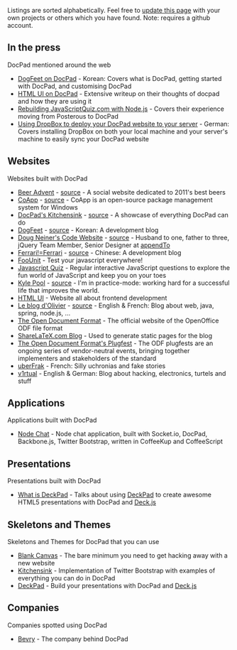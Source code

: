 Listings are sorted alphabetically. Feel free to [update this page](https://github.com/bevry/docpad/wiki/Showcase/_edit) with your own projects or others which you have found. Note: requires a github account.


## In the press

DocPad mentioned around the web

- [DogFeet on DocPad](http://dogfeet.github.com/articles/2011/docpad.html) - Korean: Covers what is DocPad, getting started with DocPad, and customising DocPad
- [HTML UI on DocPad](http://htmlui.com/blog/2011-08-01-site-templates-with-static-html-nodejs.html) - Extensive writeup on their thoughts of docpad and how they are using it
- [Rebuilding JavaScriptQuiz.com with Node.js](http://www.aaron-powell.com/javascript/rebuilding-javascript-quiz-in-nodejs) - Covers their experience moving from Posterous to DocPad
- [Using DropBox to deploy your DocPad website to your server](http://maxhaesslein.de/blog/1329055694) - German: Covers installing DropBox on both your local machine and your server's machine to easily sync your DocPad website


## Websites

Websites built with DocPad

- [Beer Advent](http://beeradvent.com) - [source](https://github.com/mattmcmanus/beeradvent.docpad) - A social website dedicated to 2011's best beers
- [CoApp](http://coapp.org/) - [source](https://github.com/coapp/coapp.org) - CoApp is an open-source package management system for Windows
- [DocPad's Kitchensink](http://docpad-kitchensink.herokuapp.com/) - [source](https://github.com/bevry/kitchensink.docpad) - A showcase of everything DocPad can do
- [DogFeet](http://dogfeet.github.com/) - [source](https://github.com/dogfeet/dogfeet.docpad) - Korean: A development blog
- [Doug Neiner's Code Website](http://code.dougneiner.com/) - [source](https://github.com/dcneiner/dougneiner.docpad) - Husband to one, father to three, jQuery Team Member, Senior Designer at [appendTo](http://appendto.com/)
- [Ferrari!=Ferrari](http://ferrari.github.com/) - [source](https://github.com/Ferrari/ferrari.docpad) - Chinese: A development blog
- [FooUnit](http://foounit.org) - Test your javascript everywhere!
- [Javascript Quiz](http://javascriptquiz.com/) - Regular interactive JavaScript questions to explore the fun world of JavaScript and keep you on your toes
- [Kyle Pool](http://kylpo.com/) - [source](https://github.com/kylpo/kylpo.com) - I'm in practice-mode: working hard for a successful life that improves the world.
- [HTML UI](http://htmlui.com/index.html) - Website all about frontend development
- [Le blog d'Olivier](http://blog.bazoud.com) - [source](https://github.com/obazoud/blog.bazoud.com) - English & French: Blog about web, java, spring, node.js, ...
- [The Open Document Format](http://www.opendocumentformat.org/) - The official website of the OpenOffice ODF file format
- [ShareLaTeX.com Blog](https://www.sharelatex.com/blog/) - Used to generate static pages for the blog
- [The Open Document Format's Plugfest](http://www.odfplugfest.org/) - The ODF plugfests are an ongoing series of vendor-neutral events, bringing together implementers and stakeholders of the standard
- [uberFrak](http://uberfrak.com) - French: Silly uchronias and fake stories
- [v1rtual](http://v1rtual.net) - English & German: Blog about hacking, electronics, turtels and stuff

## Applications

Applications built with DocPad

- [Node Chat](https://github.com/balupton/nodechat.docpad) - Node chat application, built with Socket.io, DocPad, Backbone.js, Twitter Bootstrap, written in CoffeeKup and CoffeeScript


## Presentations

Presentations built with DocPad

- [What is DeckPad](http://calvinmetcalf.github.com/deckpad/) - Talks about using [DeckPad](https://github.com/calvinmetcalf/deckpad) to create awesome HTML5 presentations with DocPad and [Deck.js](https://github.com/imakewebthings/deck.js)


## Skeletons and Themes

Skeletons and Themes for DocPad that you can use

- [Blank Canvas](https://github.com/bevry/canvas.docpad) - The bare minimum you need to get hacking away with a new website
- [Kitchensink](https://github.com/bevry/kitchensink.docpad) - Implementation of Twitter Bootstrap with examples of everything you can do in DocPad
- [DeckPad](https://github.com/calvinmetcalf/deckpad) - Build your presentations with DocPad and [Deck.js](https://github.com/imakewebthings/deck.js)


## Companies

Companies spotted using DocPad

- [Bevry](https://twitter.com/#!/bevryme) - The company behind DocPad